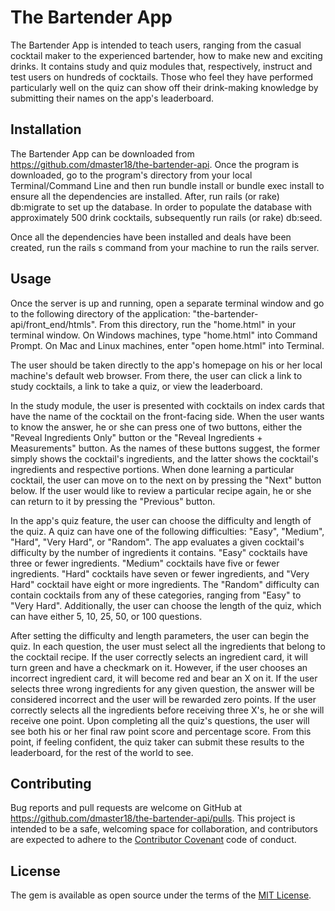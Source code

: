# The Bartender App

The Bartender App is intended to teach users, ranging from the casual cocktail maker to the experienced bartender, how to make new and exciting drinks. It contains study and quiz modules that, respectively, instruct and test users on hundreds of cocktails. Those who feel they have performed particularly well on the quiz can show off their drink-making knowledge by submitting their names on the app's leaderboard.

## Installation

The Bartender App can be downloaded from https://github.com/dmaster18/the-bartender-api. Once the program is downloaded, go to the program's directory from your local Terminal/Command Line and then run bundle install or bundle exec install to ensure all the dependencies are installed. After, run rails (or rake) db:migrate to set up the database. In order to populate the database with approximately 500 drink cocktails, subsequently run rails (or rake) db:seed.

Once all the dependencies have been installed and deals have been created, run the rails s command from your machine to run the rails server.

## Usage

Once the server is up and running, open a separate terminal window and go to the following directory of the application: "the-bartender-api/front_end/htmls". From this directory, run the "home.html" in your terminal window. On Windows machines, type "home.html" into Command Prompt. On Mac and Linux machines, enter "open home.html" into Terminal.

The user should be taken directly to the app's homepage on his or her local machine's default web browser. From there, the user can click a link to study cocktails, a link to take a quiz, or view the leaderboard.

In the study module, the user is presented with cocktails on index cards that have the name of the cocktail on the front-facing side. When the user wants to know the answer, he or she can press one of two buttons, either the "Reveal Ingredients Only" button or the "Reveal Ingredients + Measurements" button. As the names of these buttons suggest, the former simply shows the cocktail's ingredients, and the latter shows the cocktail's ingredients and respective portions. When done learning a particular cocktail, the user can move on to the next on by pressing the "Next" button below. If the user would like to review a particular recipe again, he or she can return to it by pressing the "Previous" button.

In the app's quiz feature, the user can choose the difficulty and length of the quiz. A quiz can have one of the following difficulties: "Easy", "Medium", "Hard", "Very Hard", or "Random". The app evaluates a given cocktail's difficulty by the number of ingredients it contains. "Easy" cocktails have three or fewer ingredients. "Medium" cocktails have five or fewer ingredients. "Hard" cocktails have seven or fewer ingredients, and "Very Hard" cocktail have eight or more ingredients. The "Random" difficulty can contain cocktails from any of these categories, ranging from "Easy" to "Very Hard". Additionally, the user can choose the length of the quiz, which can have either 5, 10, 25, 50, or 100 questions.

After setting the difficulty and length parameters, the user can begin the quiz. In each question, the user must select all the ingredients that belong to the cocktail recipe. If the user correctly selects an ingredient card, it will turn green and have a checkmark on it. However, if the user chooses an incorrect ingredient card, it will become red and bear an X on it. If the user selects three wrong ingredients for any given question, the answer will be considered incorrect and the user will be rewarded zero points. If the user correctly selects all the ingredients before receiving three X's, he or she will receive one point. Upon completing all the quiz's questions, the user will see both his or her final raw point score and percentage score. From this point, if feeling confident, the quiz taker can submit these results to the leaderboard, for the rest of the world to see.

## Contributing

Bug reports and pull requests are welcome on GitHub at https://github.com/dmaster18/the-bartender-api/pulls. This project is intended to be a safe, welcoming space for collaboration, and contributors are expected to adhere to the [Contributor Covenant](http://contributor-covenant.org) code of conduct.

## License

The gem is available as open source under the terms of the [MIT License](https://opensource.org/licenses/MIT).
